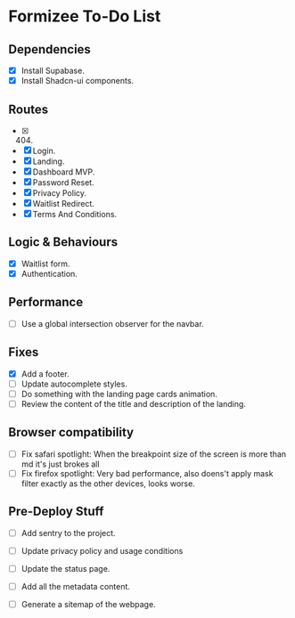 # Formizee To-Do List

## Dependencies

- [x] Install Supabase.
- [x] Install Shadcn-ui components.

## Routes

- [x] 404.
- [x] Login.
- [x] Landing.
- [x] Dashboard MVP.
- [x] Password Reset.
- [x] Privacy Policy.
- [x] Waitlist Redirect.
- [x] Terms And Conditions.

## Logic & Behaviours

- [x] Waitlist form.
- [x] Authentication.

## Performance

- [ ] Use a global intersection observer for the navbar.

## Fixes

- [x] Add a footer.
- [ ] Update autocomplete styles.
- [ ] Do something with the landing page cards animation.
- [ ] Review the content of the title and description of the landing.

## Browser compatibility

- [ ] Fix safari spotlight: When the breakpoint size of the screen is more than md it's just brokes all
- [ ] Fix firefox spotlight: Very bad performance, also doens't apply mask filter exactly as the other devices, looks worse.

## Pre-Deploy Stuff

- [ ] Add sentry to the project.
- [ ] Update privacy policy and usage conditions

- [ ] Update the status page.
- [ ] Add all the metadata content.
- [ ] Generate a sitemap of the webpage.
